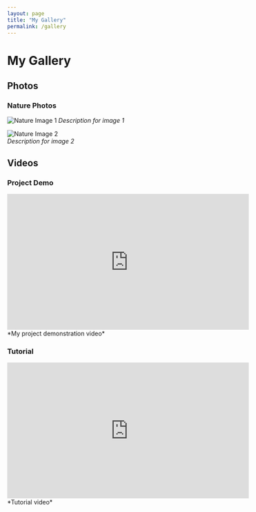 ```yaml
---
layout: page
title: "My Gallery"
permalink: /gallery
---
```

# My Gallery

## Photos

### Nature Photos
![Nature Image 1](/images/图片1.jpg)
*Description for image 1*

![Nature Image 2](/images/图片2.jpg)  
*Description for image 2*

## Videos

### Project Demo
<iframe width="560" height="315" src="https://www.youtube.com/embed/视频ID" frameborder="0" allowfullscreen></iframe>
*My project demonstration video*

### Tutorial
<iframe width="560" height="315" src="https://www.youtube.com/embed/另一个视频ID" frameborder="0" allowfullscreen></iframe>
*Tutorial video*
